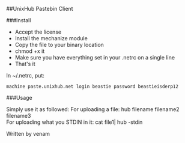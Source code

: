 ##UnixHub Pastebin Client

###Install

* Accept the license
* Install the mechanize module
* Copy the file to your binary location
* chmod +x it
* Make sure you have everything set in your .netrc on a single line
* That's it

In ~/.netrc, put:

``machine paste.unixhub.net login beastie password beastieisderp12``    

###Usage

Simply use it as followed:
    For uploading a file: hub filename filename2 filename3  
    For uploading what you STDIN in it: cat file1| hub -stdin

Written by venam

